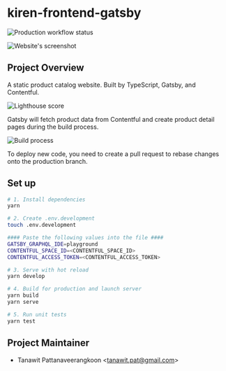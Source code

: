 # kiren-frontend-gatsby

![Production workflow status](https://github.com/tanawitpat/kiren-gatsby-contentful/workflows/production/deploy/badge.svg)

![Website's screenshot](https://user-images.githubusercontent.com/25366268/80002779-4995f700-84ea-11ea-97f0-2ffd886f2d44.png)

## Project Overview

A static product catalog website. Built by TypeScript, Gatsby, and Contentful.

![Lighthouse score](https://user-images.githubusercontent.com/25366268/80223299-4ded1c00-8672-11ea-8242-7c0e13f5b9a5.png)

Gatsby will fetch product data from Contentful and create product detail pages during the build process.

![Build process](https://user-images.githubusercontent.com/25366268/80006436-1144e780-84ef-11ea-8f94-3503272000a2.png)

To deploy new code, you need to create a pull request to rebase changes onto the production branch.

## Set up

```bash
# 1. Install dependencies
yarn

# 2. Create .env.development
touch .env.development

#### Paste the following values into the file ####
GATSBY_GRAPHQL_IDE=playground
CONTENTFUL_SPACE_ID=<CONTENTFUL_SPACE_ID>
CONTENTFUL_ACCESS_TOKEN=<CONTENTFUL_ACCESS_TOKEN>

# 3. Serve with hot reload
yarn develop

# 4. Build for production and launch server
yarn build
yarn serve

# 5. Run unit tests
yarn test
```

## Project Maintainer

- Tanawit Pattanaveerangkoon <<tanawit.pat@gmail.com>>
